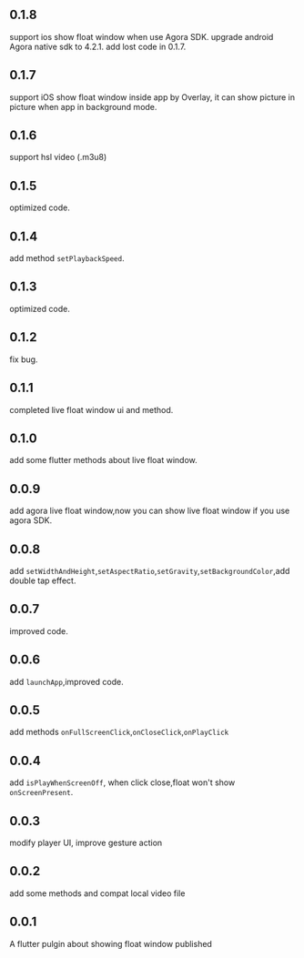 ## 0.1.8
support ios show float window when use Agora SDK.
upgrade android Agora native sdk to 4.2.1.
add lost code in 0.1.7.
## 0.1.7
support iOS show float window inside app by Overlay, it can show picture in picture when app in background mode.
## 0.1.6
support hsl video (.m3u8)
## 0.1.5
optimized code.
## 0.1.4
add method `setPlaybackSpeed`.
## 0.1.3
optimized code.
## 0.1.2
fix bug.
## 0.1.1
completed live float window ui and method.
## 0.1.0 
add some flutter methods about live float window.
## 0.0.9
add agora live float window,now you can show live float window if you use agora SDK. 
## 0.0.8
add `setWidthAndHeight`,`setAspectRatio`,`setGravity`,`setBackgroundColor`,add double tap effect.
## 0.0.7
improved code.
## 0.0.6
add `launchApp`,improved code.
## 0.0.5
add methods `onFullScreenClick`,`onCloseClick`,`onPlayClick`
## 0.0.4 
 add `isPlayWhenScreenOff`,
 when click close,float won't show `onScreenPresent`.
## 0.0.3 
 modify player UI, improve gesture action
## 0.0.2
 
 add some methods and compat local video file

## 0.0.1

 A flutter pulgin about showing float window published


